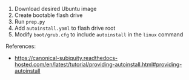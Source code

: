 1. Download desired Ubuntu image
2. Create bootable flash drive
3. Run `prep.py`
4. Add `autoinstall.yaml` to flash drive root
5. Modify `boot/grub.cfg` to include `autoinstall` in the `linux` command

References:

- <https://canonical-subiquity.readthedocs-hosted.com/en/latest/tutorial/providing-autoinstall.html#providing-autoinstall>
